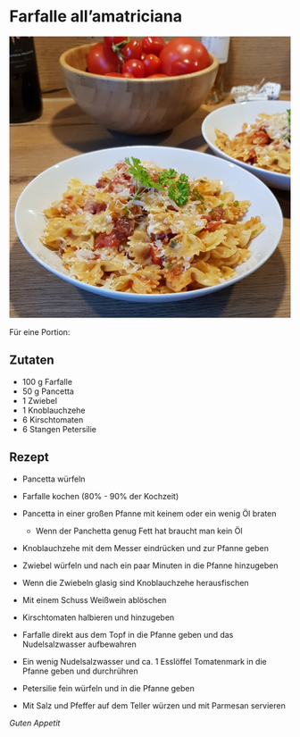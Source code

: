 # Farfalle all’amatriciana

![img](imgs/Farfalle_all_amatriciana.jpg)

Für eine Portion:

## Zutaten
- 100 g Farfalle
- 50 g Pancetta
- 1 Zwiebel
- 1 Knoblauchzehe
- 6 Kirschtomaten
- 6 Stangen Petersilie

## Rezept
- Pancetta würfeln

- Farfalle kochen (80% - 90% der Kochzeit)

- Pancetta in einer großen Pfanne mit keinem oder ein wenig Öl braten
  - Wenn der Panchetta genug Fett hat braucht man kein Öl

- Knoblauchzehe mit dem Messer eindrücken und zur Pfanne geben

- Zwiebel würfeln und nach ein paar Minuten in die Pfanne hinzugeben

- Wenn die Zwiebeln glasig sind Knoblauchzehe herausfischen

- Mit einem Schuss Weißwein ablöschen

- Kirschtomaten halbieren und hinzugeben

- Farfalle direkt aus dem Topf in die Pfanne geben und das Nudelsalzwasser aufbewahren

- Ein wenig Nudelsalzwasser und ca. 1 Esslöffel Tomatenmark in die Pfanne geben und durchrühren

- Petersilie fein würfeln und in die Pfanne geben

- Mit Salz und Pfeffer auf dem Teller würzen und mit Parmesan servieren

*Guten Appetit*
